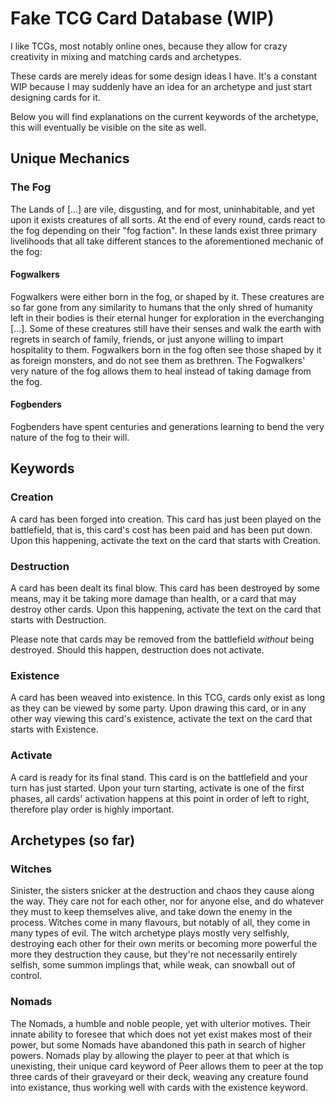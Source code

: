 # Fake TCG Card Database (WIP)
I like TCGs, most notably online ones, because they allow for crazy creativity in mixing and matching cards and archetypes.

These cards are merely ideas for some design ideas I have. It's a constant WIP because I may suddenly have an idea for an archetype and just start designing cards for it.

Below you will find explanations on the current keywords of the archetype, this will eventually be visible on the site as well.

## Unique Mechanics
### The Fog
The Lands of [...] are vile, disgusting, and for most, uninhabitable, and yet upon it exists creatures of all sorts. At the end of every round, cards react to the fog depending on their "fog faction". In these lands exist three primary livelihoods that all take different stances to the aforementioned mechanic of the fog:

#### Fogwalkers
Fogwalkers were either born in the fog, or shaped by it. These creatures are so far gone from any similarity to humans that the only shred of humanity left in their bodies is their eternal hunger for exploration in the everchanging [...]. Some of these creatures still have their senses and walk the earth with regrets in search of family, friends, or just anyone willing to impart hospitality to them. Fogwalkers born in the fog often see those shaped by it as foreign monsters, and do not see them as brethren. The Fogwalkers' very nature of the fog allows them to heal instead of taking damage from the fog.

#### Fogbenders
Fogbenders have spent centuries and generations learning to bend the very nature of the fog to their will.

## Keywords
### Creation
A card has been forged into creation. This card has just been played on the battlefield, that is, this card's cost has been paid and has been put down. Upon this happening, activate the text on the card that starts with Creation.

### Destruction
A card has been dealt its final blow. This card has been destroyed by some means, may it be taking more damage than health, or a card that may destroy other cards. Upon this happening, activate the text on the card that starts with Destruction.

Please note that cards may be removed from the battlefield *without* being destroyed. Should this happen, destruction does not activate.

### Existence
A card has been weaved into existence. In this TCG, cards only exist as long as they can be viewed by some party. Upon drawing this card, or in any other way viewing this card's existence, activate the text on the card that starts with Existence.

### Activate
A card is ready for its final stand. This card is on the battlefield and your turn has just started. Upon your turn starting, activate is one of the first phases, all cards' activation happens at this point in order of left to right, therefore play order is highly important.

## Archetypes (so far)
### Witches
Sinister, the sisters snicker at the destruction and chaos they cause along the way. They care not for each other, nor for anyone else, and do whatever they must to keep themselves alive, and take down the enemy in the process. Witches come in many flavours, but notably of all, they come in many types of evil. The witch archetype plays mostly very selfishly, destroying each other for their own merits or becoming more powerful the more they destruction they cause, but they're not necessarily entirely selfish, some summon implings that, while weak, can snowball out of control.

### Nomads
The Nomads, a humble and noble people, yet with ulterior motives. Their innate ability to foresee that which does not yet exist makes most of their power, but some Nomads have abandoned this path in search of higher powers. Nomads play by allowing the player to peer at that which is unexisting, their unique card keyword of Peer allows them to peer at the top three cards of their graveyard or their deck, weaving any creature found into existance, thus working well with cards with the existence keyword.
